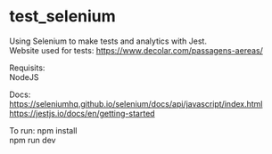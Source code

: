 # test_selenium
Using Selenium to make tests and analytics with Jest.<br/>
Website used for tests: https://www.decolar.com/passagens-aereas/

Requisits:<br/>
NodeJS

Docs:<br/>
https://seleniumhq.github.io/selenium/docs/api/javascript/index.html<br/>
https://jestjs.io/docs/en/getting-started<br/>

To run:
npm install<br/>
npm run dev<br/>
